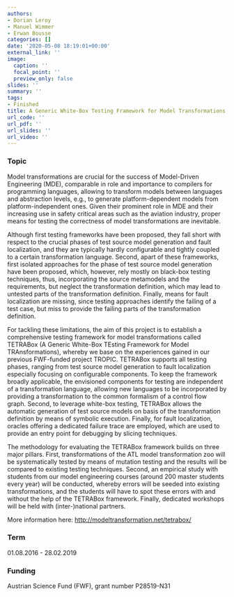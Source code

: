 ```yaml
---
authors:
- Dorian Leroy
- Manuel Wimmer
- Erwan Bousse
categories: []
date: '2020-05-08 18:19:01+00:00'
external_link: ''
image:
  caption: ''
  focal_point: ''
  preview_only: false
slides: ''
summary: ''
tags:
- Finished
title: A Generic White-Box Testing Framework for Model Transformations
url_code: ''
url_pdf: ''
url_slides: ''
url_video: ''
---
```


### Topic

Model transformations are crucial for the success of Model-Driven Engineering (MDE), comparable in role and importance to compilers for programming languages, allowing to transform models between languages and abstraction levels, e.g., to generate platform-dependent models from platform-independent ones. Given their prominent role in MDE and their increasing use in safety critical areas such as the aviation industry, proper means for testing the correctness of model transformations are inevitable.

Although first testing frameworks have been proposed, they fall short with respect to the crucial phases of test source model generation and fault localization, and they are typically hardly configurable and tightly coupled to a certain transformation language. Second, apart of these frameworks, first isolated approaches for the phase of test source model generation have been proposed, which, however, rely mostly on black-box testing techniques, thus, incorporating the source metamodels and the requirements, but neglect the transformation definition, which may lead to untested parts of the transformation definition. Finally, means for fault localization are missing, since testing approaches identify the failing of a test case, but miss to provide the failing parts of the transformation definition.

For tackling these limitations, the aim of this project is to establish a comprehensive testing framework for model transformations called TETRABox (A Generic White-Box TEsting Framework for Model TRAnsformations), whereby we base on the experiences gained in our previous FWF-funded project TROPIC. TETRABox supports all testing phases, ranging from test source model generation to fault localization especially focusing on configurable components. To keep the framework broadly applicable, the envisioned components for testing are independent of a transformation language, allowing new languages to be incorporated by providing a transformation to the common formalism of a control flow graph. Second, to leverage white-box testing, TETRABox allows the automatic generation of test source models on basis of the transformation definition by means of symbolic execution. Finally, for fault localization, oracles offering a dedicated failure trace are employed, which are used to provide an entry point for debugging by slicing techniques.

The methodology for evaluating the TETRABox framework builds on three major pillars. First, transformations of the ATL model transformation zoo will be systematically tested by means of mutation testing and the results will be compared to existing testing techniques. Second, an empirical study with students from our model engineering courses (around 200 master students every year) will be conducted, whereby errors will be seeded into existing transformations, and the students will have to spot these errors with and without the help of the TETRABox framework. Finally, dedicated workshops will be held with (inter-)national partners.

More information here:&nbsp;<http://modeltransformation.net/tetrabox/>

### Term

01.08.2016 - 28.02.2019

### Funding

Austrian Science Fund (FWF), grant number P28519-N31